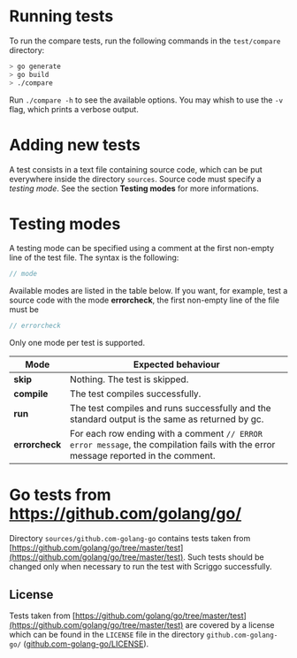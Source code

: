 # Running tests

To run the compare tests, run the following commands in the `test/compare` directory:

```bash
> go generate
> go build
> ./compare
```

Run `./compare -h` to see the available options. You may whish to use the `-v` flag, which prints a verbose output.

# Adding new tests

A test consists in a text file containing source code, which can be put everywhere inside the directory `sources`.
Source code must specify a _testing mode_. See the section **Testing modes** for more informations.

# Testing modes

A testing mode can be specified using a comment at the first non-empty line of the test file.
The syntax is the following:

```go
// mode
```

Available modes are listed in the table below.
If you want, for example, test a source code with the mode **errorcheck**, the first non-empty line of the file must be

```go
// errorcheck
```

Only one mode per test is supported.

Mode | Expected behaviour
---|---
**skip** | Nothing. The test is skipped.
**compile** | The test compiles successfully.
**run** | The test compiles and runs successfully and the standard output is the same as returned by gc.
**errorcheck** | For each row ending with a comment `// ERROR error message`, the compilation fails with the error message reported in the comment.

# Go tests from https://github.com/golang/go/

Directory `sources/github.com-golang-go` contains tests taken from
[https://github.com/golang/go/tree/master/test](https://github.com/golang/go/tree/master/test).
Such tests should be changed only when necessary to run the test with Scriggo successfully.

## License

Tests taken from [https://github.com/golang/go/tree/master/test](https://github.com/golang/go/tree/master/test) are covered by a license which can be found in the `LICENSE` file in the directory `github.com-golang-go/` ([github.com-golang-go/LICENSE](https://github.com/open2b/scriggo/blob/test/test/compare/sources/github.com-golang-go/LICENSE)). 


